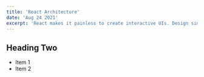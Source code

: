 ```yaml
---
title: 'React Architecture'
date: 'Aug 24 2021'
excerpt: 'React makes it painless to create interactive UIs. Design simple views for each state in your application, and React will efficiently update and render just the right components when your data changes.'
---
```


## Heading Two

- Item 1
- Item 2
